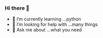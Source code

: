 ### Hi there 👋

- 🌱 I’m currently learning ...python
- 🤔 I’m looking for help with ...many things
- 💬 Ask me about ...what you need
